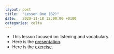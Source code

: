 ```yaml
---
layout: post
title:  "Lesson One (B2)"
date:   2020-11-18 12:00:00 +0100
categories: celta
---
```


- This lesson focused on listening and vocabulary. 
- Here is the [presentation](assets/lesson-01-b2-pres-ultan.pdf).
- Here is the [exercise](assets/lesson-01-b2-doc-ultan.pdf).

